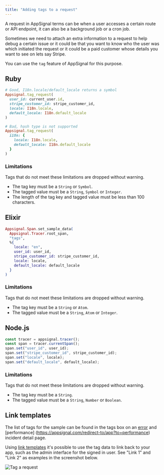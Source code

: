 ```yaml
---
title: "Adding tags to a request"
---
```


A request in AppSignal terms can be when a user accesses a certain route or API endpoint, it can also be a background job or a cron job.

Sometimes we need to attach an extra information to a request to help debug a certain issue or it could be that you want to know who the user was which initiated the request or it could be a paid customer whose details you want to see on lets say Stripe.

You can use the `tag` feature of AppSignal for this purpose.

## Ruby

```ruby
# Good, I18n.locale/default_locale returns a symbol
Appsignal.tag_request(
  user_id: current_user.id,
  stripe_customer_id: stripe_customer_id,
  locale: I18n.locale,
  default_locale: I18n.default_locale
)

# Bad, hash type is not supported
Appsignal.tag_request(
  i18n: {
    locale: I18n.locale,
    default_locale: I18n.default_locale
  }
)
```

### Limitations

Tags that do not meet these limitations are dropped without warning.

- The tag key must be a `String` or `Symbol`.
- The tagged value must be a `String`, `Symbol` or `Integer`.
- The length of the tag key and tagged value must be less than 100 characters.

## Elixir

```elixir
Appsignal.Span.set_sample_data(
  Appsignal.Tracer.root_span,
  "tags",
  %{
    locale: "en",
    user_id: user_id,
    stripe_customer_id: stripe_customer_id,
    locale: locale,
    default_locale: default_locale
  }
)
```

### Limitations

Tags that do not meet these limitations are dropped without warning.

- The tag key must be a `String` or `Atom`.
- The tagged value must be a `String`, `Atom` or `Integer`.

## Node.js

```js
const tracer = appsignal.tracer();
const span = tracer.currentSpan();
span.set("user_id", user_id);
span.set("stripe_customer_id", stripe_customer_id);
span.set("locale", locale);
span.set("default_locale", default_locale);
```

### Limitations

Tags that do not meet these limitations are dropped without warning.

- The tag key must be a `String`.
- The tagged value must be a `String`, `Number` or `Boolean`.

## Link templates

The list of tags for the sample can be found in the tags box on an [error](https://appsignal.com/redirect-to/app?to=performance) and [performance] (https://appsignal.com/redirect-to/app?to=performance) incident detail page.

Using [link templates](/application/link-templates.html) it's possible to use the tag data to link back to your app, such as the admin interface for the signed in user. See "Link 1" and "Link 2" as examples in the screenshot below.

![Tag a request](/assets/images/screenshots/tags/tags.png)
